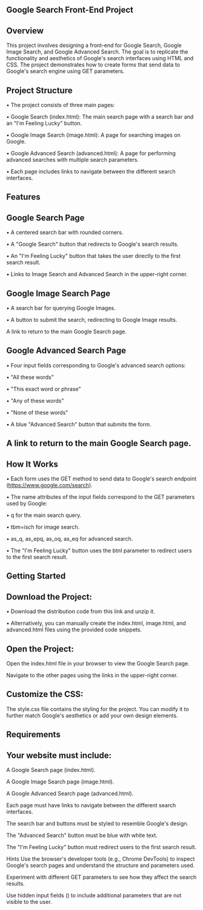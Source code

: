 ## Google Search Front-End Project



## Overview

This project involves designing a front-end for Google Search, Google Image Search, and Google Advanced Search. The goal is to replicate the functionality and aesthetics of Google's search interfaces using HTML and CSS. The project demonstrates how to create forms that send data to Google's search engine using GET parameters.

## Project Structure

• The project consists of three main pages:

• Google Search (index.html): The main search page with a search bar and an "I'm Feeling Lucky" button.

• Google Image Search (image.html): A page for searching images on Google.

• Google Advanced Search (advanced.html): A page for performing advanced searches with multiple search parameters.

• Each page includes links to navigate between the different search interfaces.

## Features

## Google Search Page 

• A centered search bar with rounded corners.

• A "Google Search" button that redirects to Google's search results.

• An "I'm Feeling Lucky" button that takes the user directly to the first search result.

• Links to Image Search and Advanced Search in the upper-right corner.

## Google Image Search Page

• A search bar for querying Google Images.

• A button to submit the search, redirecting to Google Image results.

A link to return to the main Google Search page.

## Google Advanced Search Page

• Four input fields corresponding to Google's advanced search options:

• "All these words"

• "This exact word or phrase"

• "Any of these words"

• "None of these words"

• A blue "Advanced Search" button that submits the form.

## A link to return to the main Google Search page.
 
## How It Works

• Each form uses the GET method to send data to Google's search endpoint (https://www.google.com/search).

• The name attributes of the input fields correspond to the GET parameters used by Google:

• q for the main search query.

• tbm=isch for image search.

• as_q, as_epq, as_oq, as_eq for advanced search.

• The "I'm Feeling Lucky" button uses the btnI parameter to redirect users to the first search result.

## Getting Started

## Download the Project:

• Download the distribution code from this link and unzip it.

• Alternatively, you can manually create the index.html, image.html, and advanced.html files using the provided code snippets.

## Open the Project:

Open the index.html file in your browser to view the Google Search page.

Navigate to the other pages using the links in the upper-right corner.

## Customize the CSS:

The style.css file contains the styling for the project. You can modify it to further match Google's aesthetics or add your own design elements.

## Requirements

## Your website must include:

A Google Search page (index.html).

A Google Image Search page (image.html).

A Google Advanced Search page (advanced.html).

Each page must have links to navigate between the different search interfaces.

The search bar and buttons must be styled to resemble Google's design.

The "Advanced Search" button must be blue with white text.

The "I'm Feeling Lucky" button must redirect users to the first search result.

Hints
Use the browser's developer tools (e.g., Chrome DevTools) to inspect Google's search pages and understand the structure and parameters used.

Experiment with different GET parameters to see how they affect the search results.

Use hidden input fields (<input type="hidden">) to include additional parameters that are not visible to the user.
